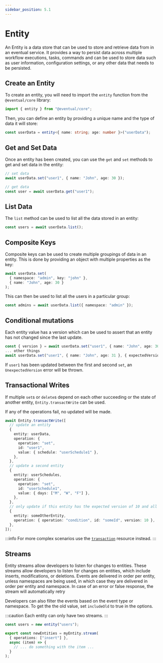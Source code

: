 ```yaml
---
sidebar_position: 5.1
---
```


# Entity

An Entity is a data store that can be used to store and retrieve data from in an eventual service. It provides a way to persist data across multiple workflow executions, tasks, commands and can be used to store data such as user information, configuration settings, or any other data that needs to be persisted.

## Create an Entity

To create an entity, you will need to import the `entity` function from the `@eventual/core` library:

```ts
import { entity } from "@eventual/core";
```

Then, you can define an entity by providing a unique name and the type of data it will store:

```ts
const userData = entity<{ name: string; age: number }>("userData");
```

## Get and Set Data

Once an entity has been created, you can use the `get` and `set` methods to get and set data in the entity:

```ts
// set data
await userData.set("user1", { name: "John", age: 30 });

// get data
const user = await userData.get("user1");
```

## List Data

The `list` method can be used to list all the data stored in an entity:

```ts
const users = await userData.list();
```

## Composite Keys

Composite keys can be used to create multiple groupings of data in an entity. This is done by providing an object with multiple properties as the key:

```ts
await userData.set(
  { namespace: "admin", key: "john" },
  { name: "John", age: 30 }
);
```

This can then be used to list all the users in a particular group:

```ts
const admins = await userData.list({ namespace: "admin" });
```

## Conditional mutations

Each entity value has a version which can be used to assert that an entity has not changed since the last update.

```ts
const { version } = await userData.set("user1", { name: "John", age: 30 });
... other things
await userData.set("user1", { name: "John", age: 31 }, { expectedVersion: version });
```

If `user1` has been updated between the first and second `set`, an `UnexpectedVersion` error will be thrown.

## Transactional Writes

If multiple `set`s or `delete`s depend on each other succeeding or the state of another entity, `Entity.transactWrite` can be used.

If any of the operations fail, no updated will be made.

```ts
await Entity.transactWrite([
  // update an entity
  {
    entity: userData,
    operation: {
      operation: "set",
      id: "user1",
      value: { schedule: "userSchedule1" },
    },
  },
  // update a second entity
  {
    entity: userSchedules,
    operation: {
      operation: "set",
      id: "userSchedule1",
      value: { days: ["M", "W", "F"] },
    },
  },
  // only update if this entity has the expected version of 10 and all of the other operations succeed
  {
    entity: someOtherEntity,
    operation: { operation: "condition", id: "someId", version: 10 },
  },
]);
```

:::info
For more complex scenarios use the [`transaction`](./transaction.md) resource instead.
:::

## Streams

Entity streams allow developers to listen for changes to entities. These streams allow developers to listen for changes on entities, which include inserts, modifications, or deletions. Events are delivered in order per entity, unless namespaces are being used, in which case they are delivered in order per entity and namespace. In case of an error or false response, the stream will automatically retry

Developers can also filter the events based on the event type or namespace. To get the the old value, set `includeOld` to true in the options.

:::caution
Each entity can only have two streams.
:::

```ts
const users = new entity("users");

export const newEntities = myEntity.stream(
  { operations: ["insert"] },
  async (item) => {
    // ... do something with the item ...
  }
);
```

